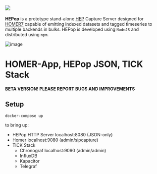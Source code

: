 # <img src="https://user-images.githubusercontent.com/1423657/38167420-070b1a0c-3535-11e8-8d25-be0f38779b7b.png"/>

**HEPop** is a prototype stand-alone [HEP](https://github.com/sipcapture/hep) Capture Server designed for [HOMER7](https://github.com/sipcapture/homer) capable of emitting indexed datasets and tagged timeseries to multiple backends in bulks. HEPop is developed using `NodeJS` and distributed using `npm`.

![image](https://user-images.githubusercontent.com/1423657/47257858-83201900-d493-11e8-9242-49f5f38854c6.png)

HOMER-App, HEPop JSON, TICK Stack
========

#### BETA VERSION! PLEASE REPORT BUGS AND IMPROVEMENTS

## Setup

```bash
docker-compose up
```

to bring up:  

* HEPop HTTP Server localhost:8080 (JSON-only)
* Homer localhost:9080 (admin/sipcapture) 
* TICK Stack
  * Chronograf localhost:9090 (admin/admin)
  * InfluxDB
  * Kapacitor
  * Telegraf


